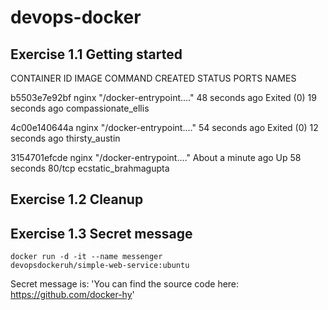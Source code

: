 # devops-docker

## Exercise 1.1 Getting started

CONTAINER ID   IMAGE     COMMAND                  CREATED              STATUS                      PORTS     NAMES

b5503e7e92bf   nginx     "/docker-entrypoint.…"   48 seconds ago       Exited (0) 19 seconds ago             compassionate_ellis

4c00e140644a   nginx     "/docker-entrypoint.…"   54 seconds ago       Exited (0) 12 seconds ago             thirsty_austin

3154701efcde   nginx     "/docker-entrypoint.…"   About a minute ago   Up 58 seconds               80/tcp    ecstatic_brahmagupta

## Exercise 1.2 Cleanup

## Exercise 1.3 Secret message

<code>docker run -d -it --name messenger devopsdockeruh/simple-web-service:ubuntu</code>

Secret message is: 'You can find the source code here: https://github.com/docker-hy'
